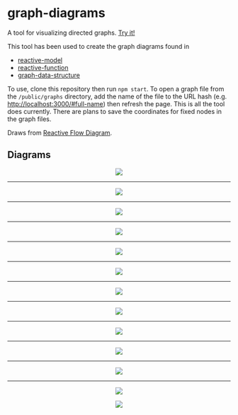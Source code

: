 # graph-diagrams
A tool for visualizing directed graphs. [Try it!](http://bl.ocks.org/curran/9b73eb564c1c8a3d8f3ab207de364bf4)

This tool has been used to create the graph diagrams found in

 * <a href="https://github.com/datavis-tech/reactive-model">reactive-model</a>
 * <a href="https://github.com/datavis-tech/reactive-function">reactive-function</a>
 * <a href="https://github.com/datavis-tech/graph-data-structure">graph-data-structure</a>

To use, clone this repository then run `npm start`. To open a graph file from the `/public/graphs` directory, add the name of the file to the URL hash (e.g. [http://localhost:3000/#full-name](http://localhost:3000/#full-name)) then refresh the page. This is all the tool does currently. There are plans to save the coordinates for fixed nodes in the graph files.

Draws from [Reactive Flow Diagram](http://bl.ocks.org/curran/5905182da50a4667dc00).

## Diagrams

<p align="center">
  <img src="https://cloud.githubusercontent.com/assets/68416/15453189/89c06740-2029-11e6-940b-58207a1492ca.png">
</p>
<hr>
<p align="center">
  <img src="https://cloud.githubusercontent.com/assets/68416/15385597/44a10522-1dc0-11e6-9054-2150f851db46.png">
</p>
<hr>
<p align="center">
  <img src="https://cloud.githubusercontent.com/assets/68416/15453417/d2179a14-2032-11e6-9cfb-024c416c699e.png">
</p>
<hr>
<p align="center">
  <img src="https://cloud.githubusercontent.com/assets/68416/15400254/7f779c9a-1e08-11e6-8992-9d2362bfba63.png">
</p>
<hr>
<p align="center">
  <img src="https://cloud.githubusercontent.com/assets/68416/15454976/472cf534-2064-11e6-9a19-865d6d6a1643.png">
</p>
<hr>
<p align="center">
  <img src="https://cloud.githubusercontent.com/assets/68416/15389922/cf3f24dc-1dd6-11e6-92d6-058051b752ea.png">
</p>
<hr>
<p align="center">
  <img src="https://cloud.githubusercontent.com/assets/68416/15454247/a0fb4c1e-2050-11e6-8c76-111b9defa0ff.png">
</p>
<hr>
<p align="center">
  <img src="https://cloud.githubusercontent.com/assets/68416/15454260/1f12dba8-2051-11e6-9fcf-4fa31e6ba365.png">
</p>
<hr>
<p align="center">
  <img src="https://cloud.githubusercontent.com/assets/68416/15385742/36f76410-1dc1-11e6-9fac-a8e41379c795.png">
</p>
<hr>
<p align="center">
  <img src="https://cloud.githubusercontent.com/assets/68416/15575748/17742d7e-2372-11e6-9d25-6e3caf114ca8.png">
</p>
<hr>
<p align="center">
  <img src="https://cloud.githubusercontent.com/assets/68416/15575699/db091b10-2371-11e6-9b0e-8c77878039f5.png">
</p>
<hr>
<p align="center">
  <a href="https://twitter.com/mbostock/status/733399713928466437">
    <img src="https://cloud.githubusercontent.com/assets/68416/15426037/9bda7c4e-1ea9-11e6-8ed5-9b37097dc663.png">
  </a>
</p>

<p align="center">
  <a href="https://datavis.tech/">
    <img src="https://cloud.githubusercontent.com/assets/68416/15298394/a7a0a66a-1bbc-11e6-9636-367bed9165fc.png">
  </a>
</p>
